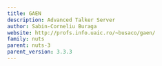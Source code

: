 ```yaml
---
title: GAEN
description: Advanced Talker Server
author: Sabin-Corneliu Buraga
website: http://profs.info.uaic.ro/~busaco/gaen/
family: nuts
parent: nuts-3
parent_version: 3.3.3
---
```

